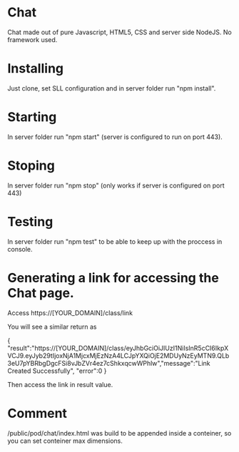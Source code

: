 # Chat

Chat made out of pure Javascript, HTML5, CSS and server side NodeJS. No framework used.

# Installing

Just clone, set SLL configuration and in server folder run "npm install".

# Starting

In server folder run "npm start" (server is configured to run on port 443).

# Stoping

In server folder run "npm stop" (only works if server is configured on port 443)

# Testing

In server folder run "npm test" to be able to keep up with the proccess in console.

# Generating a link for accessing the Chat page.

Access https://[YOUR_DOMAIN]/class/link

You will see a similar return as

{
    "result":"https://[YOUR_DOMAIN]/class/eyJhbGciOiJIUzI1NiIsInR5cCI6IkpXVCJ9.eyJyb29tIjoxNjA1MjcxMjEzNzA4LCJpYXQiOjE2MDUyNzEyMTN9.QLb3eU7pYBRbgDgcFSi8vJbZVr4ez7cShkxqcwWPhlw","message":"Link Created Successfully",
    "error":0
}

Then access the link in result value.

# Comment

/public/pod/chat/index.html was build to be appended inside a conteiner, so you can set conteiner max dimensions.